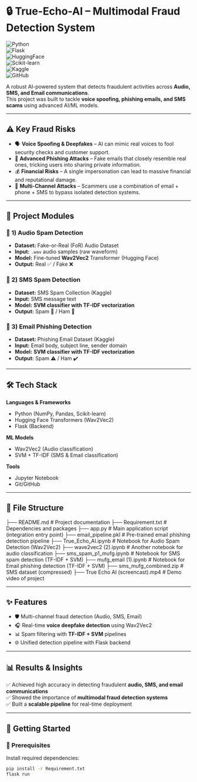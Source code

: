 # 🔒 True-Echo-AI – Multimodal Fraud Detection System  

![Python](https://img.shields.io/badge/Python-3.9-blue?logo=python&logoColor=white)  
![Flask](https://img.shields.io/badge/Flask-Backend-lightgrey?logo=flask&logoColor=black)  
![HuggingFace](https://img.shields.io/badge/🤗-HuggingFace-yellow)  
![Scikit-learn](https://img.shields.io/badge/Scikit--learn-ML-orange?logo=scikit-learn&logoColor=white)  
![Kaggle](https://img.shields.io/badge/Kaggle-Datasets-blue?logo=kaggle&logoColor=white)  
![GitHub](https://img.shields.io/badge/Version-Control-black?logo=github)  

A robust AI-powered system that detects fraudulent activities across **Audio, SMS, and Email communications**.  
This project was built to tackle **voice spoofing, phishing emails, and SMS scams** using advanced AI/ML models.  

---

## ⚠️ Key Fraud Risks  
- 🗣️ **Voice Spoofing & Deepfakes** – AI can mimic real voices to fool security checks and customer support.  
- 📧 **Advanced Phishing Attacks** – Fake emails that closely resemble real ones, tricking users into sharing private information.  
- 💰 **Financial Risks** – A single impersonation can lead to massive financial and reputational damage.  
- 🔗 **Multi-Channel Attacks** – Scammers use a combination of email + phone + SMS to bypass isolated detection systems.  

---

## 🧩 Project Modules  

### 🎤 1) Audio Spam Detection  
- **Dataset:** Fake-or-Real (FoR) Audio Dataset  
- **Input:** `.wav` audio samples (raw waveform)  
- **Model:** Fine-tuned **Wav2Vec2** Transformer (Hugging Face)  
- **Output:** Real ✅ / Fake ❌  

### 💬 2) SMS Spam Detection  
- **Dataset:** SMS Spam Collection (Kaggle)  
- **Input:** SMS message text  
- **Model:** **SVM classifier with TF-IDF vectorization**  
- **Output:** Spam 📵 / Ham 📨  

### 📩 3) Email Phishing Detection  
- **Dataset:** Phishing Email Dataset (Kaggle)  
- **Input:** Email body, subject line, sender domain  
- **Model:** **SVM classifier with TF-IDF vectorization**  
- **Output:** Spam ⚠️ / Ham ✔️  

---

## 🛠️ Tech Stack  

**Languages & Frameworks**  
- Python (NumPy, Pandas, Scikit-learn)  
- Hugging Face Transformers (Wav2Vec2)  
- Flask (Backend)  

**ML Models**  
- Wav2Vec2 (Audio classification)  
- SVM + TF-IDF (SMS & Email classification)  

**Tools**  
- Jupyter Notebook  
- Git/GitHub  

---

## 📂 File Structure  

├── README.md # Project documentation
├── Requirement.txt # Dependencies and packages
├── app.py # Main application script (integration entry point)
├── email_pipeline.pkl # Pre-trained email phishing detection pipeline
├── True_Echo_AI.ipynb # Notebook for Audio Spam Detection (Wav2Vec2)
├── wave2vec2 (2).ipynb # Another notebook for audio classification
├── sms_spam_p1_mufg.ipynb # Notebook for SMS spam detection (TF-IDF + SVM)
├── mufg_email (1).ipynb # Notebook for Email phishing detection (TF-IDF + SVM)
├── sms_mufg_combined.zip # SMS dataset (compressed)
├── True Echo AI (screencast).mp4 # Demo video of project


---

## ✨ Features  
- 🛡️ Multi-channel fraud detection (Audio, SMS, Email)  
- 🎧 Real-time **voice deepfake detection** using Wav2Vec2  
- 📊 Spam filtering with **TF-IDF + SVM** pipelines  
- 🌐 Unified detection pipeline with Flask backend  

---

## 📊 Results & Insights  
✅ Achieved high accuracy in detecting fraudulent **audio, SMS, and email communications**  
✅ Showed the importance of **multimodal fraud detection systems**  
✅ Built a **scalable pipeline** for real-time deployment  

---

## 🚀 Getting Started  

### 📌 Prerequisites  
Install required dependencies:  

```bash
pip install -r Requirement.txt
flask run
